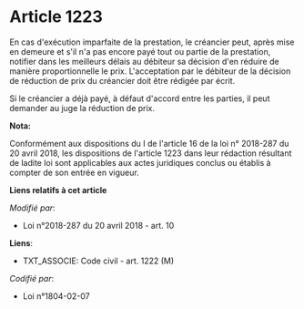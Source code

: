 # Article 1223

En cas d'exécution imparfaite de la prestation, le créancier peut, après mise en demeure et s'il n'a pas encore payé tout ou
partie de la prestation, notifier dans les meilleurs délais au débiteur sa décision d'en réduire de manière proportionnelle
le prix. L'acceptation par le débiteur de la décision de réduction de prix du créancier doit être rédigée par écrit.

Si le créancier a déjà payé, à défaut d'accord entre les parties, il peut demander au juge la réduction de prix.

**Nota:**

Conformément aux dispositions du I de l'article 16 de la loi n° 2018-287 du 20 avril 2018, les dispositions de l'article 1223
dans leur rédaction résultant de ladite loi sont applicables aux actes juridiques conclus ou établis à compter de son entrée
en vigueur.

**Liens relatifs à cet article**

_Modifié par_:

  - Loi n°2018-287 du 20 avril 2018 - art. 10

**Liens**:

  - TXT_ASSOCIE: Code civil - art. 1222 (M)

_Codifié par_:

  - Loi n°1804-02-07
